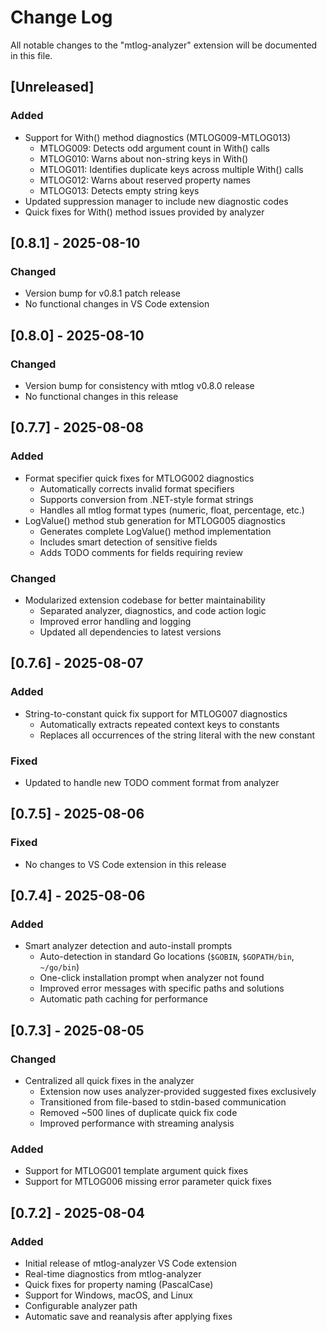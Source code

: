 # Change Log

All notable changes to the "mtlog-analyzer" extension will be documented in this file.

## [Unreleased]

### Added
- Support for With() method diagnostics (MTLOG009-MTLOG013)
  - MTLOG009: Detects odd argument count in With() calls
  - MTLOG010: Warns about non-string keys in With()
  - MTLOG011: Identifies duplicate keys across multiple With() calls
  - MTLOG012: Warns about reserved property names
  - MTLOG013: Detects empty string keys
- Updated suppression manager to include new diagnostic codes
- Quick fixes for With() method issues provided by analyzer

## [0.8.1] - 2025-08-10

### Changed
- Version bump for v0.8.1 patch release
- No functional changes in VS Code extension

## [0.8.0] - 2025-08-10

### Changed
- Version bump for consistency with mtlog v0.8.0 release
- No functional changes in this release

## [0.7.7] - 2025-08-08

### Added
- Format specifier quick fixes for MTLOG002 diagnostics
  - Automatically corrects invalid format specifiers
  - Supports conversion from .NET-style format strings
  - Handles all mtlog format types (numeric, float, percentage, etc.)
- LogValue() method stub generation for MTLOG005 diagnostics
  - Generates complete LogValue() method implementation
  - Includes smart detection of sensitive fields
  - Adds TODO comments for fields requiring review

### Changed
- Modularized extension codebase for better maintainability
  - Separated analyzer, diagnostics, and code action logic
  - Improved error handling and logging
  - Updated all dependencies to latest versions

## [0.7.6] - 2025-08-07

### Added
- String-to-constant quick fix support for MTLOG007 diagnostics
  - Automatically extracts repeated context keys to constants
  - Replaces all occurrences of the string literal with the new constant

### Fixed
- Updated to handle new TODO comment format from analyzer

## [0.7.5] - 2025-08-06

### Fixed
- No changes to VS Code extension in this release

## [0.7.4] - 2025-08-06

### Added
- Smart analyzer detection and auto-install prompts
  - Auto-detection in standard Go locations (`$GOBIN`, `$GOPATH/bin`, `~/go/bin`)
  - One-click installation prompt when analyzer not found
  - Improved error messages with specific paths and solutions
  - Automatic path caching for performance

## [0.7.3] - 2025-08-05

### Changed
- Centralized all quick fixes in the analyzer
  - Extension now uses analyzer-provided suggested fixes exclusively
  - Transitioned from file-based to stdin-based communication
  - Removed ~500 lines of duplicate quick fix code
  - Improved performance with streaming analysis

### Added
- Support for MTLOG001 template argument quick fixes
- Support for MTLOG006 missing error parameter quick fixes

## [0.7.2] - 2025-08-04

### Added
- Initial release of mtlog-analyzer VS Code extension
- Real-time diagnostics from mtlog-analyzer
- Quick fixes for property naming (PascalCase)
- Support for Windows, macOS, and Linux
- Configurable analyzer path
- Automatic save and reanalysis after applying fixes
